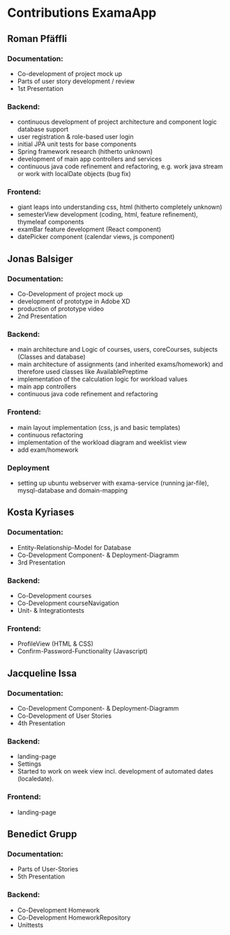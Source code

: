 # Contributions ExamaApp

## Roman Pfäffli
### Documentation:
- Co-development of project mock up
- Parts of user story development / review
- 1st Presentation

### Backend:
- continuous development of project architecture and component logic database support
- user registration & role-based user login
- initial JPA unit tests for base components
- Spring framework research (hitherto unknown)
- development of main app controllers and services
- continuous java code refinement and refactoring, e.g. work java stream or work with localDate objects (bug fix)

### Frontend:
- giant leaps into understanding css, html (hitherto completely unknown) 
- semesterView development (coding, html, feature refinement), thymeleaf components
- examBar feature development (React component)
- datePicker component (calendar views, js component)


## Jonas Balsiger
### Documentation:
- Co-Development of project mock up
- development of prototype in Adobe XD
- production of prototype video
- 2nd Presentation

### Backend:
- main architecture and Logic of courses, users, coreCourses, subjects (Classes and database)
- main architecture of assignments (and inherited exams/homework) and therefore used classes like AvailablePreptime
- implementation of the calculation logic for workload values
- main app controllers
- continuous java code refinement and refactoring

### Frontend:
- main layout implementation (css, js and basic templates)
- continuous refactoring
- implementation of the workload diagram and weeklist view
- add exam/homework

### Deployment
- setting up ubuntu webserver with exama-service (running jar-file), mysql-database and domain-mapping


## Kosta Kyriases
### Documentation:
- Entity-Relationship-Model for Database
- Co-Development Component- & Deployment-Diagramm
- 3rd Presentation

### Backend:
- Co-Development courses
- Co-Development courseNavigation 
- Unit- & Integrationtests

### Frontend:
- ProfileView (HTML & CSS)
- Confirm-Password-Functionality (Javascript)


## Jacqueline Issa
### Documentation:
- Co-Development Component- & Deployment-Diagramm
- Co-Development of User Stories
- 4th Presentation

### Backend:
- landing-page 
- Settings
- Started to work on week view incl. development of automated dates (localedate). 

### Frontend:
- landing-page


## Benedict Grupp
### Documentation:
- Parts of User-Stories
- 5th Presentation

### Backend:
- Co-Development Homework
- Co-Development HomeworkRepository 
- Unittests



